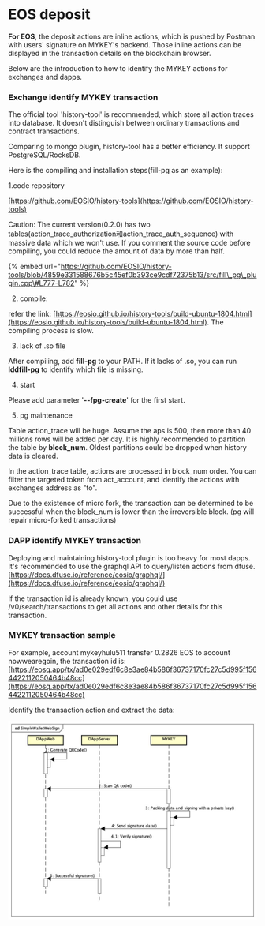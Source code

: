 # EOS deposit

**For EOS**, the deposit actions are inline actions, which is pushed by Postman with users' signature on MYKEY's backend. Those inline actions can be displayed in the transaction details on the blockchain browser.

Below are the introduction to how to identify the MYKEY actions for exchanges and dapps. 

### Exchange identify MYKEY transaction

The official tool 'history-tool' is recommended, which store all action traces into database. It doesn't distinguish between ordinary transactions and contract transactions.

Comparing to mongo plugin, history-tool has a better efficiency. It support PostgreSQL/RocksDB.

Here is the compiling and installation steps\(fill-pg as an example\):

1.code repository

[https://github.com/EOSIO/history-tools](https://github.com/EOSIO/history-tools)

Caution: The current version\(0.2.0\) has two tables\(action\_trace\_authorization和action\_trace\_auth\_sequence\) with massive data which we won't use. If you comment the source code before compiling, you could reduce the amount of data by more than half.

{% embed url="https://github.com/EOSIO/history-tools/blob/4859e331588676b5c45ef0b393ce9cdf72375b13/src/fill\_pg\_plugin.cpp\#L777-L782" %}

2. compile:

refer the link: [https://eosio.github.io/history-tools/build-ubuntu-1804.html](https://eosio.github.io/history-tools/build-ubuntu-1804.html).  The compiling process is slow.

3. lack of .so file

After compiling, add **fill-pg** to your PATH.  If it lacks of .so, you can run **lddfill-pg** to identify which file is missing.

4. start

Please add parameter '**--fpg-create**' for the first start.

5. pg maintenance

Table action\_trace will be huge. Assume the aps is 500, then more than 40 millions rows will be added per day. It is highly recommended to partition the table by **block\_num**.  Oldest partitions could be dropped when history data is cleared. 

In the action\_trace table, actions are processed in block\_num order. You can filter the targeted token from act\_account, and identify the actions with exchanges address as "to".

Due to the existence of micro fork, the transaction can be determined to be successful when the block\_num is lower than the irreversible block. \(pg will repair micro-forked transactions\)



### DAPP identify MYKEY transaction

Deploying and maintaining history-tool plugin is too heavy for most dapps. It's recommended to use the graphql API to query/listen actions from dfuse. [https://docs.dfuse.io/reference/eosio/graphql/](https://docs.dfuse.io/reference/eosio/graphql/)

If the transaction id is already known, you could use /v0/search/transactions to get all actions and other details for this transaction.

### MYKEY transaction sample

For example, account mykeyhulu511 transfer  0.2826 EOS to account nowwearegoin, the transaction id is: [https://eosq.app/tx/ad0e029edf6c8e3ae84b586f36737170fc27c5d995f1564422112050464b48cc](https://eosq.app/tx/ad0e029edf6c8e3ae84b586f36737170fc27c5d995f1564422112050464b48cc)

Identify the transaction action and extract the data:

![](../../.gitbook/assets/image%20%288%29.png)

